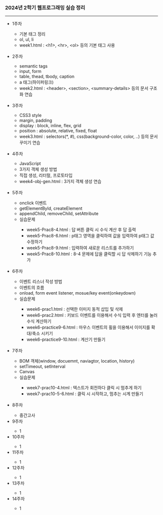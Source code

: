 <h3>2024년 2학기 웹프로그래밍 실습 정리</h3>
<hr>
<ul>
  <li>1주차</li>
  <ul>
    <li>기본 태그 정리</li>
    <li>ol, ul, li</li>
    <li>week1.html : &lt;h1&gt;, &lt;hr&gt;, &lt;ol&gt; 등의 기본 태그 사용</li>
  </ul>
  <br>
  <li>2주차</li>
  <ul>
    <li>semantic tags</li>
    <li>input, form</li>
    <li>table, thead, tbody, caption</li>
    <li>a 태그(하이퍼링크)</li>
    <li>week2.html : &lt;header&gt;, &lt;section&gt;, &lt;summary-details&gt; 등의 문서 구조화 연습</li>
  </ul>
  <br>
  <li>3주차</li>
  <ul>
    <li>CSS3 style</li>
    <li>margin, padding</li>
    <li>display : block, inline, flex, grid</li>
    <li>position : absolute, relative, fixed, float</li>
    <li>week3.html : selectors(*, #), css(background-color, color, ..) 등의 문서 꾸미기 연습</li>
  </ul>
  <br>
  <li>4주차</li>
  <ul>
    <li>JavaScript</li>
    <li>3가지 객체 생성 방법</li>
    <li>직접 생성, 리터럴, 프로토타입</li>
    <li>week4-obj-gen.html : 3가지 객체 생성 연습</li>
  </ul>
  <br>
  <li>5주차</li>
  <ul>
    <li>onclick 이벤트</li>
    <li>getElementById, createElement</li>
    <li>appendChild, removeChild, setAttribute</li>
    <li>실습문제</li>
    <ul>
      <li>week5-Prac8-4.html : 답 버튼 클릭 시 수식 계산 후 답 출력</li>
      <li>week5-Prac8-6.html : p태그 영역을 클릭하여 값을 입력하여 p태그 값 수정하기</li>
      <li>week5-Prac8-9.html : 입력하여 새로운 리스트를 추가하기</li>
      <li>week5-Prac8-10.html : 8-4 문제에 답을 클릭할 시 답 삭제하기 기능 추가</li>
    </ul>
  </ul>
  <br>
  <li>6주차</li>
  <ul>
    <li>이벤트 리스너 작성 방법</li>
    <li>이벤트의 흐름</li>
    <li>onload, form event listener, mosue/key event(onkeydown)</li>
    <li>실습문제</li>
    <ul>
      <li>week6-prac1.html : 선택한 이미지 동적 삽입 및 삭제</li>
      <li>week6-prac2.html : 키보드 이벤트를 이용해서 수식 입력 후 엔터를 눌러 수식 계산하기</li>
      <li>week6-practice9-6.html : 마우스 이벤트의 휠을 이용해서 이미지를 확대/축소 시키기</li>
      <li>week6-practice9-10.html : 계산기 만들기</li>
    </ul>
  </ul>
  <br>
  <li>7주차</li>
  <ul>
    <li>BOM 객체(window, docuemnt, naviagtor, location, history)</li>
    <li>setTimeout, setInterval</li>
    <li>Canvas</li>
    <li>실습문제</li>
    <ul>
      <li>week7-prac10-4.html : 텍스트가 회전하다 클릭 시 멈추게 하기</li>
      <li>week7-prac10-5-6.html : 클릭 시 시작하고, 멈추는 시계 만들기</li>
    </ul>
  </ul>
  <br>
  <li>8주차</li>
  <ul>
    <li>중간고사</li>
  </ul>
  <li>9주차</li>
  <ul>
    <li>1</li>
  </ul>
  <li>10주차</li>
  <ul>
    <li>1</li>
  </ul>
  <li>11주차</li>
  <ul>
    <li>1</li>
  </ul>
  <li>12주차</li>
  <ul>
    <li>1</li>
  </ul>
  <li>13주차</li>
  <ul>
    <li>1</li>
  </ul>
  <li>14주차</li>
  <ul>
    <li>1</li>
  </ul>
</ul>
